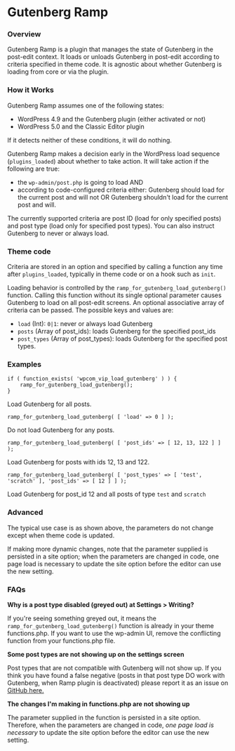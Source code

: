 # Gutenberg Ramp

### Overview

Gutenberg Ramp is a plugin that manages the state of Gutenberg in the post-edit context.  It loads or unloads Gutenberg in post-edit according to criteria specified in theme code.  It is agnostic about whether Gutenberg is loading from core or via the plugin.

### How it Works

Gutenberg Ramp assumes one of the following states:

- WordPress 4.9 and the Gutenberg plugin (either activated or not)
- WordPress 5.0 and the Classic Editor plugin 

If it detects neither of these conditions, it will do nothing.

Gutenberg Ramp makes a decision early in the WordPress load sequence (`plugins_loaded`) about whether to take action.  It will take action if the following are true:

- the `wp-admin/post.php` is going to load AND
- according to code-configured criteria either: Gutenberg should load for the current post and will not OR Gutenberg shouldn't load for the current post and will.

The currently supported criteria are post ID (load for only specified posts) and post type (load only for specified post types).  You can also instruct Gutenberg to never or always load.

### Theme code

Criteria are stored in an option and specified by calling a function any time after `plugins_loaded`, typically in theme code or on a hook such as `init`.

Loading behavior is controlled by the `ramp_for_gutenberg_load_gutenberg()` function.  Calling this function without its single optional parameter causes Gutenberg to load on all post-edit screens.  An optional associative array of criteria can be passed.  The possible keys and values are:

- `load` (Int): `0|1`:  never or always load Gutenberg
- `posts` (Array of post_ids): loads Gutenberg for the specified post_ids
-  `post_types` (Array of post_types): loads Gutenberg for the specified post types.

### Examples

```
if ( function_exists( 'wpcom_vip_load_gutenberg' ) ) {
	ramp_for_gutenberg_load_gutenberg();
}
```

Load Gutenberg for all posts.

`ramp_for_gutenberg_load_gutenberg( [ 'load' => 0 ] );`

Do not load Gutenberg for any posts.

`ramp_for_gutenberg_load_gutenberg( [ 'post_ids' => [ 12, 13, 122 ] ] );`

Load Gutenberg for posts with ids 12, 13 and 122.

`ramp_for_gutenberg_load_gutenberg( [ 'post_types' => [ 'test', 'scratch' ], 'post_ids' => [ 12 ] ] );`

Load Gutenberg for post_id 12 and all posts of type `test` and `scratch`

### Advanced	

The typical use case is as shown above, the parameters do not change except when theme code is updated.	

If making more dynamic changes, note that the parameter supplied is persisted in a site option; when the parameters are changed in code, one page load is necessary to update the site option before the editor can use the new setting.

### FAQs

**Why is a post type disabled (greyed out) at Settings > Writing?**

If you're seeing something greyed out, it means the `ramp_for_gutenberg_load_gutenberg()` function is already in your theme functions.php. If you want to use the wp-admin UI, remove the conflicting function from your functions.php file. 

**Some post types are not showing up on the settings screen**

Post types that are not compatible with Gutenberg will not show up. If you think you have found a false negative (posts in that post type DO work with Gutenberg, when Ramp plugin is deactivated) please report it as an issue on [GitHub here.](https://github.com/Automattic/ramp-for-gutenberg)

**The changes I'm making in functions.php are not showing up**

The parameter supplied in the function is persisted in a site option. Therefore, when the parameters are changed in code, _one page load is necessary_ to update the site option before the editor can use the new setting.
